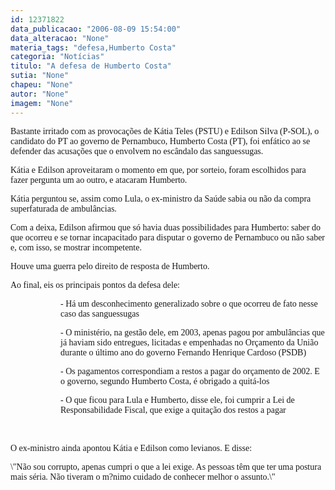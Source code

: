 ```yaml
---
id: 12371822
data_publicacao: "2006-08-09 15:54:00"
data_alteracao: "None"
materia_tags: "defesa,Humberto Costa"
categoria: "Notícias"
titulo: "A defesa de Humberto Costa"
sutia: "None"
chapeu: "None"
autor: "None"
imagem: "None"
---
```

<p><P><FONT face=Verdana>Bastante irritado com as provocações de Kátia Teles (PSTU)&nbsp;e Edilson Silva (P-SOL), o candidato do PT ao governo de Pernambuco, Humberto Costa (PT), foi enfático ao se defender das acusações que o envolvem no escândalo das sanguessugas.</FONT></P></p>
<p><P><FONT face=Verdana>Kátia e Edilson aproveitaram o momento em que, por sorteio, foram escolhidos para fazer pergunta um ao outro, e atacaram Humberto. </FONT></P></p>
<p><P><FONT face=Verdana>Kátia perguntou se, assim como Lula, o ex-ministro da Saúde sabia ou não da compra superfaturada de ambulâncias.</FONT></P></p>
<p><P><FONT face=Verdana>Com a deixa, Edilson afirmou que só havia duas possibilidades para Humberto: saber do que ocorreu e se tornar incapacitado para disputar o governo de Pernambuco ou não saber e, com isso, se mostrar incompetente.</FONT></P></p>
<p><P><FONT face=Verdana>Houve uma guerra pelo direito de resposta de Humberto. </FONT></P></p>
<p><P><FONT face=Verdana>Ao final, eis os principais pontos da defesa dele:</FONT></P></p>
<p><DIR></p>
<p><DIR></p>
<p><P><FONT face=Verdana>- Há um desconhecimento generalizado sobre o que ocorreu de fato nesse caso das sanguessugas</FONT></P></p>
<p><P><FONT face=Verdana>- O ministério, na gestão dele, em 2003, apenas pagou por ambulâncias que já haviam sido entregues, licitadas e empenhadas no Orçamento da União durante o último ano do governo Fernando Henrique Cardoso (PSDB)</FONT></P></p>
<p><P><FONT face=Verdana>- Os pagamentos correspondiam a restos a pagar do orçamento de 2002. E o governo, segundo Humberto Costa, é obrigado a quitá-los</FONT></P></p>
<p><P><FONT face=Verdana>- O que ficou para Lula e Humberto, disse ele, foi cumprir a Lei de Responsabilidade Fiscal, que exige a quitação dos restos a pagar</FONT></P></p>
<p><P><FONT face=Verdana></FONT>&nbsp;</P></DIR></DIR></p>
<p><P><FONT face=Verdana>O&nbsp;ex-ministro ainda apontou Kátia e Edilson como levianos. E disse: </FONT></P></p>
<p><P><FONT face=Verdana>\"Não sou corrupto, apenas cumpri o que a lei exige. As pessoas têm que ter uma postura mais séria. Não tiveram o m?nimo cuidado de conhecer melhor o assunto.\"</FONT></P> </p>
